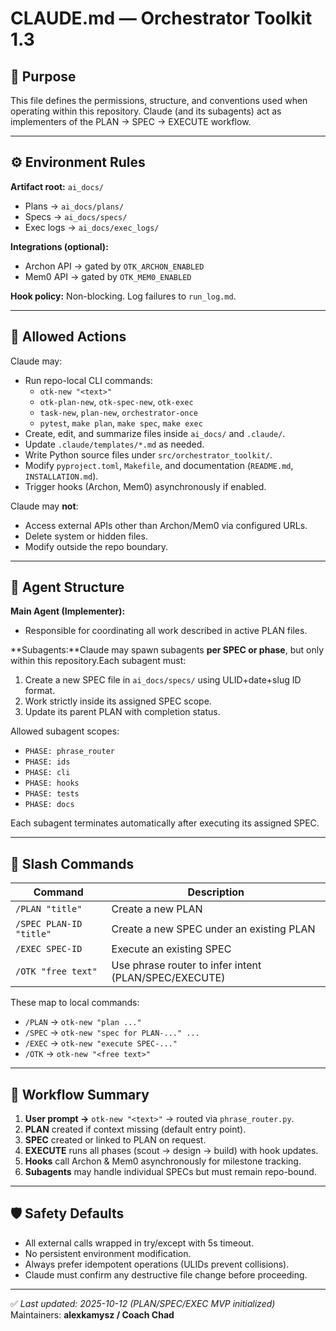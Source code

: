 # CLAUDE.md — Orchestrator Toolkit 1.3

## 🧭 Purpose

This file defines the permissions, structure, and conventions used when operating within this repository.
Claude (and its subagents) act as implementers of the PLAN → SPEC → EXECUTE workflow.

---

## ⚙️ Environment Rules

**Artifact root:** `ai_docs/`

- Plans → `ai_docs/plans/`
- Specs → `ai_docs/specs/`
- Exec logs → `ai_docs/exec_logs/`

**Integrations (optional):**

- Archon API → gated by `OTK_ARCHON_ENABLED`
- Mem0 API → gated by `OTK_MEM0_ENABLED`

**Hook policy:** Non-blocking. Log failures to `run_log.md`.

---

## 🧩 Allowed Actions

Claude may:

- Run repo-local CLI commands:
  - `otk-new "<text>"`
  - `otk-plan-new`, `otk-spec-new`, `otk-exec`
  - `task-new`, `plan-new`, `orchestrator-once`
  - `pytest`, `make plan`, `make spec`, `make exec`
- Create, edit, and summarize files inside `ai_docs/` and `.claude/`.
- Update `.claude/templates/*.md` as needed.
- Write Python source files under `src/orchestrator_toolkit/`.
- Modify `pyproject.toml`, `Makefile`, and documentation (`README.md`, `INSTALLATION.md`).
- Trigger hooks (Archon, Mem0) asynchronously if enabled.

Claude may **not**:

- Access external APIs other than Archon/Mem0 via configured URLs.
- Delete system or hidden files.
- Modify outside the repo boundary.

---

## 🧠 Agent Structure

**Main Agent (Implementer):**

- Responsible for coordinating all work described in active PLAN files.

**Subagents:**Claude may spawn subagents **per SPEC or phase**, but only within this repository.Each subagent must:

1. Create a new SPEC file in `ai_docs/specs/` using ULID+date+slug ID format.
2. Work strictly inside its assigned SPEC scope.
3. Update its parent PLAN with completion status.

Allowed subagent scopes:

- `PHASE: phrase_router`
- `PHASE: ids`
- `PHASE: cli`
- `PHASE: hooks`
- `PHASE: tests`
- `PHASE: docs`

Each subagent terminates automatically after executing its assigned SPEC.

---

## 💬 Slash Commands

| Command                   | Description                                           |
| ------------------------- | ----------------------------------------------------- |
| `/PLAN "title"`         | Create a new PLAN                                     |
| `/SPEC PLAN-ID "title"` | Create a new SPEC under an existing PLAN              |
| `/EXEC SPEC-ID`         | Execute an existing SPEC                              |
| `/OTK "free text"`      | Use phrase router to infer intent (PLAN/SPEC/EXECUTE) |

These map to local commands:

- `/PLAN` → `otk-new "plan ..."`
- `/SPEC` → `otk-new "spec for PLAN-..." ...`
- `/EXEC` → `otk-new "execute SPEC-..."`
- `/OTK` → `otk-new "<free text>"`

---

## 🧪 Workflow Summary

1. **User prompt →** `otk-new "<text>"` → routed via `phrase_router.py`.
2. **PLAN** created if context missing (default entry point).
3. **SPEC** created or linked to PLAN on request.
4. **EXECUTE** runs all phases (scout → design → build) with hook updates.
5. **Hooks** call Archon & Mem0 asynchronously for milestone tracking.
6. **Subagents** may handle individual SPECs but must remain repo-bound.

---

## 🛡️ Safety Defaults

- All external calls wrapped in try/except with 5s timeout.
- No persistent environment modification.
- Always prefer idempotent operations (ULIDs prevent collisions).
- Claude must confirm any destructive file change before proceeding.

---

✅ *Last updated: 2025-10-12 (PLAN/SPEC/EXEC MVP initialized)*
Maintainers: **alexkamysz / Coach Chad**
